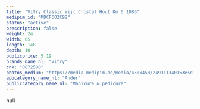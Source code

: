 ```yaml
---
title: "Vitry Classic Vijl Cristal Hout Km 6 1086"
medipim_id: "MDCF602C92"
status: "active"
prescription: false
weight: 24
width: 65
length: 148
depth: 10
publicprice: 5.19
brands_name_nl: "Vitry"
cnk: "0872580"
photos_medium: "https://media.medipim.be/media/450x450/249111340153e5d1a4fe10918fc4de84.jpg"
apbcategory_name_nl: "Ander"
publiccategory_name_nl: "Manicure & pedicure"
---
```

null
